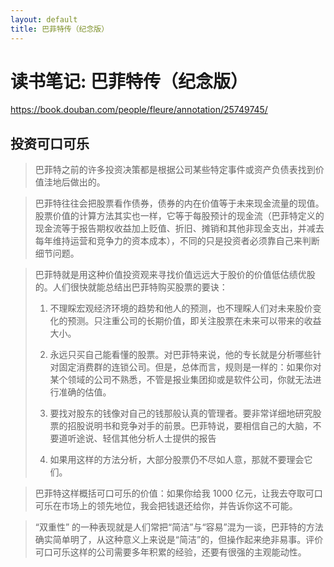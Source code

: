 ```yaml
---
layout: default
title: 巴菲特传（纪念版）
---
```


# 读书笔记: 巴菲特传（纪念版）

<https://book.douban.com/people/fleure/annotation/25749745/>
## 投资可口可乐

> 巴菲特之前的许多投资决策都是根据公司某些特定事件或资产负债表找到价值洼地后做出的。
>



> 巴菲特往往会把股票看作债券，债券的内在价值等于未来现金流量的现值。股票价值的计算方法其实也一样，它等于每股预计的现金流（巴菲特定义的现金流等于报告期权收益加上贬值、折旧、摊销和其他非现金支出，并减去每年维持运营和竞争力的资本成本），不同的只是投资者必须靠自己来判断细节问题。
>



> 巴菲特就是用这种价值投资观来寻找价值远远大于股价的价值低估绩优股的。人们很快就能总结出巴菲特购买股票的要诀：
>
> 1. 不理睬宏观经济环境的趋势和他人的预测，也不理睬人们对未来股价变化的预测。只注重公司的长期价值，即关注股票在未来可以带来的收益大小。
>
> 2. 永远只买自己能看懂的股票。对巴菲特来说，他的专长就是分析哪些针对固定消费群的连锁公司。但是，总体而言，规则是一样的：如果你对某个领域的公司不熟悉，不管是报业集团抑或是软件公司，你就无法进行准确的估值。
>
> 3. 要找对股东的钱像对自己的钱那般认真的管理者。要非常详细地研究股票的招股说明书和竞争对手的前景。巴菲特说，要相信自己的大脑，不要道听途说、轻信其他分析人士提供的报告
>
> 4. 如果用这样的方法分析，大部分股票仍不尽如人意，那就不要理会它们。
>



> 巴菲特这样概括可口可乐的价值：如果你给我 1000 亿元，让我去夺取可口可乐在市场上的领先地位，我会把钱退还给你，并告诉你这不可能。
>



> “双重性” 的一种表现就是人们常把“简洁”与“容易”混为一谈，巴菲特的方法确实简单明了，从这种意义上来说是“简洁”的，但操作起来绝非易事。评价可口可乐这样的公司需要多年积累的经验，还要有很强的主观能动性。
>









